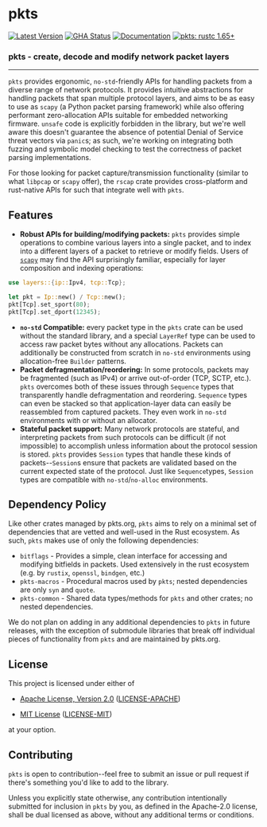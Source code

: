 # pkts

[![Latest Version]][crates.io] [![GHA Status]][GitHub Actions] [![Documentation]][docs.rs] [![pkts: rustc 1.65+]][Rust 1.65]

[Latest Version]: https://img.shields.io/crates/v/pkts.svg
[GitHub Actions]: https://github.com/pkts-rs/pkts/actions
[GHA Status]: https://github.com/pkts-rs/pkts/actions/workflows/full_ci.yaml/badge.svg
[crates.io]: https://crates.io/crates/pkts
[pkts: rustc 1.65+]: https://img.shields.io/badge/MSRV-rustc_1.65+-blue.svg
[Rust 1.65]: https://blog.rust-lang.org/2022/11/03/Rust-1.65.0.html
[Documentation]: https://docs.rs/pkts/badge.svg
[docs.rs]: https://docs.rs/pkts/


### **pkts - create, decode and modify network packet layers**

---

`pkts` provides ergonomic, `no-std`-friendly APIs for handling packets from a diverse range of
network protocols. It provides intuitive abstractions for handling packets that span multiple
protocol layers, and aims to be as easy to use as `scapy` (a Python packet parsing framework)
while also offering performant zero-allocation APIs suitable for embedded networking firmware.
`unsafe` code is explicitly forbidden in the library, but we're well aware this doesn't guarantee
the absence of potential Denial of Service threat vectors via `panic`s; as such, we're working on
integrating both fuzzing and symbolic model checking to test the correctness of packet parsing
implementations.

For those looking for packet capture/transmission functionality (similar to what `libpcap` or
`scapy` offer), the `rscap` crate provides cross-platform and rust-native APIs for such that
integrate well with `pkts`.

## Features

- **Robust APIs for building/modifying packets:** `pkts` provides simple operations to combine
various layers into a single packet, and to index into a different layers of a packet to retrieve
or modify fields. Users of [`scapy`](https://github.com/secdev/scapy) may find the API surprisingly
familiar, especially for layer composition and indexing operations:
```rust
use layers::{ip::Ipv4, tcp::Tcp};

let pkt = Ip::new() / Tcp::new();
pkt[Tcp].set_sport(80);
pkt[Tcp].set_dport(12345);
```
- **`no-std` Compatible:** every packet type in the `pkts` crate can be used without the standard
library, and a special `LayerRef` type can be used to access raw packet bytes without any
allocations. Packets can additionally be constructed from scratch in `no-std` environments using
allocation-free `Builder` patterns.
- **Packet defragmentation/reordering:** In some protocols, packets may be fragmented (such as IPv4)
or arrive out-of-order (TCP, SCTP, etc.). `pkts` overcomes both of these issues through `Sequence`
types that transparently handle defragmentation and reordering. `Sequence` types can even be stacked
so that application-layer data can easily be reassembled from captured packets. They even work in
`no-std` environments with or without an allocator.
- **Stateful packet support:** Many network protocols are stateful, and interpreting packets from
such protocols can be difficult (if not impossible) to accomplish unless information about the
protocol session is stored. `pkts` provides `Session` types that handle these kinds of
packets--`Session`s ensure that packets are validated based on the current expected state of the
protocol. Just like `Sequence`types, `Session` types are compatible with `no-std`/`no-alloc`
environments.

## Dependency Policy

Like other crates managed by pkts.org, `pkts` aims to rely on a minimal set of dependencies
that are vetted and well-used in the Rust ecosystem. As such, `pkts` makes use of only the
following dependencies:

* `bitflags` - Provides a simple, clean interface for accessing and modifying bitfields in packets.
Used extensively in the rust ecosystem (e.g. by `rustix`, `openssl`, `bindgen`, etc.)
* `pkts-macros` - Procedural macros used by `pkts`; nested dependencies are only `syn` and `quote`.
* `pkts-common` - Shared data types/methods for `pkts` and other crates; no nested dependencies.

We do not plan on adding in any additional dependencies to `pkts` in future releases, with the
exception of submodule libraries that break off individual pieces of functionality from `pkts` and
are maintained by pkts.org.

## License

This project is licensed under either of

* [Apache License, Version 2.0](https://www.apache.org/licenses/LICENSE-2.0)
  ([LICENSE-APACHE](https://github.com/rust-lang/libc/blob/HEAD/LICENSE-APACHE))

* [MIT License](https://opensource.org/licenses/MIT)
  ([LICENSE-MIT](https://github.com/rust-lang/libc/blob/HEAD/LICENSE-MIT))

at your option.

## Contributing

`pkts` is open to contribution--feel free to submit an issue or pull request if there's
something you'd like to add to the library.

Unless you explicitly state otherwise, any contribution intentionally submitted for inclusion in
`pkts` by you, as defined in the Apache-2.0 license, shall be dual licensed as above, without
any additional terms or conditions.

